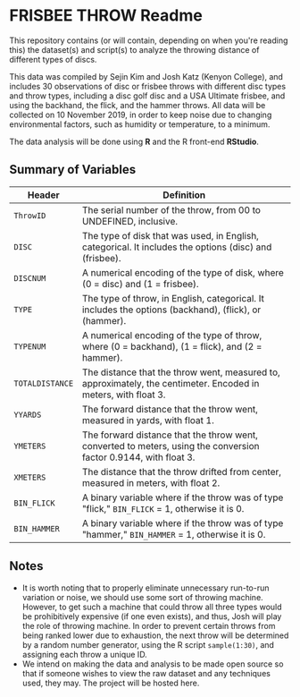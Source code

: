 # FRISBEE THROW Readme

This repository contains (or will contain, depending on when you're reading this) the dataset(s) and script(s) to analyze the throwing distance of different types of discs.

This data was compiled by Sejin Kim and Josh Katz (Kenyon College), and includes 30 observations of disc or frisbee throws with different disc types and throw types, including a disc golf disc and a USA Ultimate frisbee, and using the backhand, the flick, and the hammer throws. All data will be collected on 10 November 2019, in order to keep noise due to changing environmental factors, such as humidity or temperature, to a minimum.

The data analysis will be done using **R** and the R front-end **RStudio**.

## Summary of Variables

|Header|Definition|
|--|--|
|`ThrowID`|The serial number of the throw, from 00 to UNDEFINED, inclusive.|
|`DISC`| The type of disk that was used, in English, categorical. It includes the options (disc) and (frisbee).|
|`DISCNUM`|A numerical encoding of the type of disk, where (0 = disc) and (1 = frisbee).|
|`TYPE`|The type of throw, in English, categorical. It includes the options (backhand), (flick), or (hammer).|
|`TYPENUM`|A numerical encoding of the type of throw, where (0 = backhand), (1 = flick), and (2 = hammer).|
|`TOTALDISTANCE`|The distance that the throw went, measured to, approximately, the centimeter. Encoded in meters, with float 3.|
|`YYARDS`|The forward distance that the throw went, measured in yards, with float 1.|
|`YMETERS`|The forward distance that the throw went, converted to meters, using the conversion factor 0.9144, with float 3.|
|`XMETERS`|The distance that the throw drifted from center, measured in meters, with float 2.|
|`BIN_FLICK`|A binary variable where if the throw was of type "flick," `BIN_FLICK` = 1, otherwise it is 0.|
|`BIN_HAMMER`|A binary variable where if the throw was of type "hammer," `BIN_HAMMER` = 1, otherwise it is 0.|


## Notes

 - It is worth noting that to properly eliminate unnecessary run-to-run variation or noise, we should use some sort of throwing machine. However, to get such a machine that could throw all three types would be prohibitively expensive (if one even exists), and thus, Josh will play the role of throwing machine. In order to prevent certain throws from being ranked lower due to exhaustion, the next throw will be determined by a random number generator, using the R script `sample(1:30)`, and assigning each throw a unique ID.
- We intend on making the data and analysis to be made open source so that if someone wishes to view the raw dataset and any techniques used, they may. The project will be hosted here.
